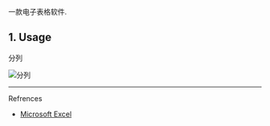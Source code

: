一款电子表格软件.

## 1. Usage

分列

![分列](C:\Users\sec\share\github\notes\images\Microsoft%20Excel\分列.png)

---

Refrences

- [Microsoft Excel](https://www.microsoft.com/en-in/microsoft-365/excel)